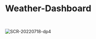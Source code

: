 # Weather-Dashboard
<br>

![SCR-20220718-dp4](https://user-images.githubusercontent.com/105229148/179540250-aecfa24d-e022-4c1b-b835-a42e77c69be0.png)

<br>

